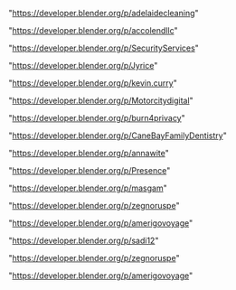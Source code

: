 "https://developer.blender.org/p/adelaidecleaning"

"https://developer.blender.org/p/accolendllc"

"https://developer.blender.org/p/SecurityServices"

"https://developer.blender.org/p/Jyrice"

"https://developer.blender.org/p/kevin.curry"

"https://developer.blender.org/p/Motorcitydigital"

"https://developer.blender.org/p/burn4privacy"

"https://developer.blender.org/p/CaneBayFamilyDentistry"

"https://developer.blender.org/p/annawite"

"https://developer.blender.org/p/Presence"

"https://developer.blender.org/p/masgam"

"https://developer.blender.org/p/zegnoruspe"

"https://developer.blender.org/p/amerigovoyage"

 
"https://developer.blender.org/p/sadi12"


"https://developer.blender.org/p/zegnoruspe"


"https://developer.blender.org/p/amerigovoyage"


 
